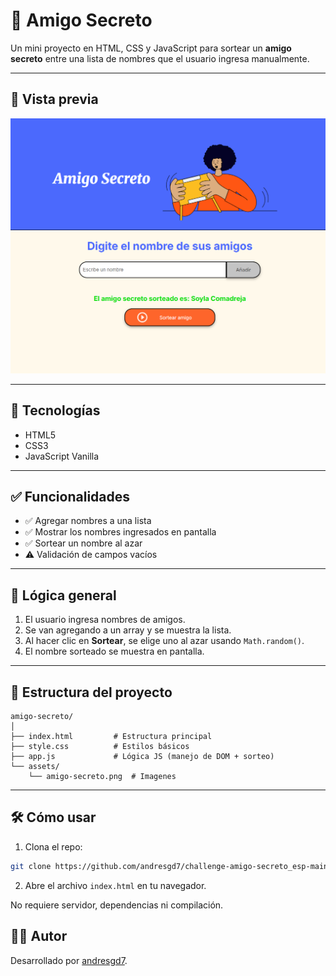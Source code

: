 # 🎁 Amigo Secreto

Un mini proyecto en HTML, CSS y JavaScript para sortear un **amigo secreto** entre una lista de nombres que el usuario ingresa manualmente.

---

## 📸 Vista previa

![Amigo Secreto Preview](./Captura.PNG)

---

## 🚀 Tecnologías

- HTML5
- CSS3
- JavaScript Vanilla

---

## ✅ Funcionalidades

- ✅ Agregar nombres a una lista
- ✅ Mostrar los nombres ingresados en pantalla
- ✅ Sortear un nombre al azar
- ⚠️ Validación de campos vacíos

---

## 🧠 Lógica general

1. El usuario ingresa nombres de amigos.
2. Se van agregando a un array y se muestra la lista.
3. Al hacer clic en **Sortear**, se elige uno al azar usando `Math.random()`.
4. El nombre sorteado se muestra en pantalla.

---

## 📂 Estructura del proyecto

```
amigo-secreto/
│
├── index.html         # Estructura principal
├── style.css          # Estilos básicos
├── app.js             # Lógica JS (manejo de DOM + sorteo)
└── assets/
    └── amigo-secreto.png  # Imagenes
```

---

## 🛠 Cómo usar

1. Clona el repo:

```bash
git clone https://github.com/andresgd7/challenge-amigo-secreto_esp-main.git
```

2. Abre el archivo `index.html` en tu navegador.

No requiere servidor, dependencias ni compilación.



## 👨‍💻 Autor

Desarrollado por [andresgd7](https://github.com/andresgd7).

